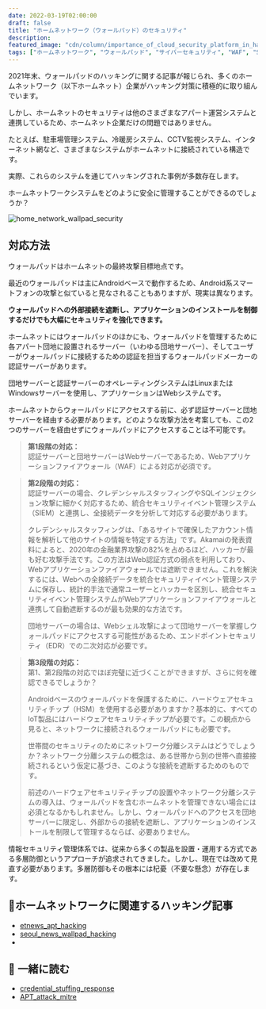 ```yaml
---
date: 2022-03-19T02:00:00
draft: false
title: "ホームネットワーク（ウォールパッド）のセキュリティ"
description: 
featured_image: "cdn/column/importance_of_cloud_security_platform_in_hacking_incidents-1.png"
tags: ["ホームネットワーク", "ウォールパッド", "サイバーセキュリティ", "WAF", "SIEM"]
---
```


2021年末、ウォールパッドのハッキングに関する記事が報じられ、多くのホームネットワーク（以下ホームネット）企業がハッキング対策に積極的に取り組んでいます。

しかし、ホームネットのセキュリティは他のさまざまなアパート運営システムと連携しているため、ホームネット企業だけの問題ではありません。

<!--more-->

たとえば、駐車場管理システム、冷暖房システム、CCTV監視システム、インターネット網など、さまざまなシステムがホームネットに接続されている構造です。

実際、これらのシステムを通じてハッキングされた事例が多数存在します。

ホームネットワークシステムをどのように安全に管理することができるのでしょうか？

![home_network_wallpad_security](https://blog.plura.io/cdn/respond/home_network_wallpad_security-1.png)

## 対応方法

ウォールパッドはホームネットの最終攻撃目標地点です。

最近のウォールパッドは主にAndroidベースで動作するため、Android系スマートフォンの攻撃と似ていると見なされることもありますが、現実は異なります。

**ウォールパッドへの外部接続を遮断し、アプリケーションのインストールを制御するだけでも大幅にセキュリティを強化できます。**

ホームネットにはウォールパッドのほかにも、ウォールパッドを管理するために各アパート団地に設置されるサーバー（いわゆる団地サーバー）、そしてユーザーがウォールパッドに接続するための認証を担当するウォールパッドメーカーの認証サーバーがあります。

団地サーバーと認証サーバーのオペレーティングシステムはLinuxまたはWindowsサーバーを使用し、アプリケーションはWebシステムです。

ホームネットからウォールパッドにアクセスする前に、必ず認証サーバーと団地サーバーを経由する必要があります。どのような攻撃方法を考案しても、この2つのサーバーを経由せずにウォールパッドにアクセスすることは不可能です。

> **第1段階の対応：** <br>
> 認証サーバーと団地サーバーはWebサーバーであるため、Webアプリケーションファイアウォール（WAF）による対応が必須です。

> **第2段階の対応：** <br>
> 認証サーバーの場合、クレデンシャルスタッフィングやSQLインジェクション攻撃に細かく対応するため、統合セキュリティイベント管理システム（SIEM）と連携し、全接続データを分析して対応する必要があります。
>
> クレデンシャルスタッフィングは、「あるサイトで確保したアカウント情報を解析して他のサイトの情報を特定する方法」です。Akamaiの発表資料によると、2020年の金融業界攻撃の82%を占めるほど、ハッカーが最も好む攻撃手法です。この方法はWeb認証方式の弱点を利用しており、Webアプリケーションファイアウォールでは遮断できません。これを解決するには、Webへの全接続データを統合セキュリティイベント管理システムに保存し、統計的手法で通常ユーザーとハッカーを区別し、統合セキュリティイベント管理システムがWebアプリケーションファイアウォールと連携して自動遮断するのが最も効果的な方法です。
>
> 団地サーバーの場合は、Webシェル攻撃によって団地サーバーを掌握しウォールパッドにアクセスする可能性があるため、エンドポイントセキュリティ（EDR）での二次対応が必要です。

> **第3段階の対応：** <br>
> 第1、第2段階の対応でほぼ完璧に近づくことができますが、さらに何を確認できるでしょうか？
>
> Androidベースのウォールパッドを保護するために、ハードウェアセキュリティチップ（HSM）を使用する必要がありますか？基本的に、すべてのIoT製品にはハードウェアセキュリティチップが必要です。この観点から見ると、ネットワークに接続されるウォールパッドにも必要です。
>
> 世帯間のセキュリティのためにネットワーク分離システムはどうでしょうか？ネットワーク分離システムの概念は、ある世帯から別の世帯へ直接接続されるという仮定に基づき、このような接続を遮断するためのものです。
>
> 前述のハードウェアセキュリティチップの設置やネットワーク分離システムの導入は、ウォールパッドを含むホームネットを管理できない場合には必須となるかもしれません。しかし、ウォールパッドへのアクセスを団地サーバーに限定し、外部からの接続を遮断し、アプリケーションのインストールを制限して管理するならば、必要ありません。

情報セキュリティ管理体系では、従来から多くの製品を設置・運用する方式である多層防御というアプローチが追求されてきました。しかし、現在では改めて見直す必要があります。多層防御もその根本には杞憂（不要な懸念）が存在します。

## 📰ホームネットワークに関連するハッキング記事
- [etnews_apt_hacking](https://www.etnews.com/20211203000181)
- [seoul_news_wallpad_hacking](https://www.seoul.co.kr/news/newsView.php?id=20211125500007)
- [](https://www.boannews.com/media/view.asp?idx=96702)

## 📖 一緒に読む
- [credential_stuffing_response](https://blog.plura.io/ko/respond/credential_stuffing_response/)
- [APT_attack_mitre](https://blog.plura.io/ko/column/mitre/)

